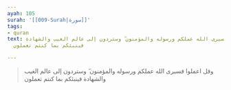 ```yaml
---
ayah: 105
surah: '[[009-Surah|سورة]]'
tags:
- quran
text: وقل اعملوا فسيرى الله عملكم ورسوله والمؤمنون ۖ وستردون إلى عالم الغيب والشهادة
  فينبئكم بما كنتم تعملون

---
```

> وقل اعملوا فسيرى الله عملكم ورسوله والمؤمنون ۖ وستردون إلى عالم الغيب والشهادة فينبئكم بما كنتم تعملون

